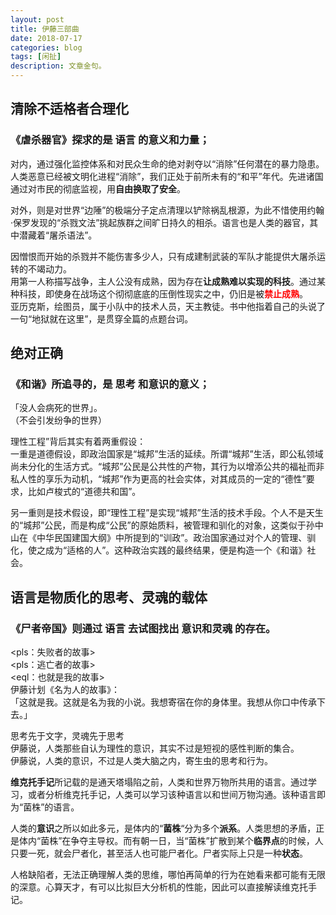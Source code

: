 ```yaml
---
layout: post
title: 伊藤三部曲
date: 2018-07-17
categories: blog
tags: [闲扯]
description: 文章金句。
---
```


## 清除不适格者合理化
### 《虐杀器官》探求的是 语言 的意义和力量；
对内，通过强化监控体系和对民众生命的绝对剥夺以“消除”任何潜在的暴力隐患。人类恶意已经被文明化进程“消除”，我们正处于前所未有的“和平”年代。先进诸国通过对市民的彻底监视，用**自由换取了安全**。


对外，则是对世界“边陲”的极端分子定点清理以铲除祸乱根源，为此不惜使用约翰·保罗发现的“杀戮文法”挑起族群之间旷日持久的相杀。语言也是人类的器官，其中潜藏着“屠杀语法”。


因憎恨而开始的杀戮并不能伤害多少人，只有成建制武装的军队才能提供大屠杀运转的不竭动力。<br>
用第一人称描写战争，主人公没有成熟，因为存在**让成熟难以实现的科技**。通过某种科技，即使身在战场这个彻彻底底的压倒性现实之中，仍旧是被<font color="#FF0000"><b>禁止成熟</b></font>。<br>亚历克斯，绘图员，属于小队中的技术人员，天主教徒。书中他指着自己的头说了一句“地狱就在这里”，是贯穿全篇的点题台词。

## 绝对正确
### 《和谐》所追寻的，是 思考 和意识的意义；
「没人会病死的世界」。<br>
（不会引发纷争的世界）


理性工程”背后其实有着两重假设：<br>
一重是道德假设，即政治国家是“城邦”生活的延续。所谓“城邦”生活，即公私领域尚未分化的生活方式。“城邦”公民是公共性的产物，其行为以增添公共的福祉而非私人性的享乐为动机，“城邦”作为更高的社会实体，对其成员的一定的“德性”要求，比如卢梭式的“道德共和国”。


另一重则是技术假设，即“理性工程”是实现“城邦”生活的技术手段。个人不是天生的“城邦”公民，而是构成“公民”的原始质料，被管理和驯化的对象，这类似于孙中山在《中华民国建国大纲》中所提到的“训政”。政治国家通过对个人的管理、驯化，使之成为“适格的人”。这种政治实践的最终结果，便是构造一个《和谐<harmony/>》社会。


## 语言是物质化的思考、灵魂的载体
### 《尸者帝国》则通过 语言 去试图找出 意识和灵魂 的存在。
<pls：失败者的故事><br>
<pls：逃亡者的故事><br>
<eql：也就是我的故事><br>
伊藤计划《名为人的故事》：<br>
「这就是我。这就是名为我的小说。我想寄宿在你的身体里。我想从你口中传承下去。」


思考先于文字，灵魂先于思考<br>
伊藤说，人类那些自认为理性的意识，其实不过是短视的感性判断的集合。<br>
伊藤说，人类的意识，不过是人类大脑之内，寄生虫的思考和行为。


**维克托手记**所记载的是通天塔塌陷之前，人类和世界万物所共用的语言。通过学习，或者分析维克托手记，人类可以学习该种语言以和世间万物沟通。该种语言即为“菌株”的语言。


人类的**意识**之所以如此多元，是体内的“**菌株**“分为多个**派系**。人类思想的矛盾，正是体内“菌株”在争夺主导权。而有朝一日，当“菌株”扩散到某个**临界点**的时候，人只要一死，就会尸者化，甚至活人也可能尸者化。尸者实际上只是一种**状态**。


人格缺陷者，无法正确理解人类的思维，哪怕再简单的行为在她看来都可能有无限的深意。心算天才，有可以比拟巨大分析机的性能，因此可以直接解读维克托手记。
